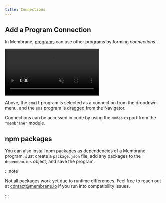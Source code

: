 ```yaml
---
title: Connections
---
```


## Add a Program Connection

In Membrane, [programs](/concepts/programs/) can use other programs by forming
_connections_.

<video src="/videos/add-connections.mp4" muted autoplay controls></video>

Above, the `email` program is selected as a connection from the dropdown menu,
and the `sms` program is dragged from the Navigator.

Connections can be accessed in code by using the `nodes` export from the
`"membrane"` module.

<!-- TODO: ## Add a Granular Dependency -->

## npm packages

You can also install npm packages as dependencies of a Membrane program. Just
create a `package.json` file, add any packages to the `dependencies` object, and
save the program.

:::note

Not all packages work yet due to runtime differences. Feel free to reach out at
[contact@membrane.io](mailto:contact@membrane.io) if you run into compatibility
issues.

:::
